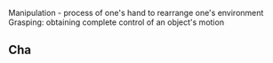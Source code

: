 Manipulation - process of one's hand to rearrange one's environment
Grasping: obtaining complete control of an object's motion

## Cha
